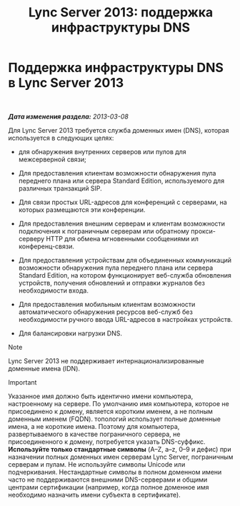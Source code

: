 ﻿---
title: 'Lync Server 2013: поддержка инфраструктуры DNS'
TOCTitle: Поддержка инфраструктуры доменных имен (DNS)
ms:assetid: 37777c16-94ce-436d-b517-bcf53a564513
ms:mtpsurl: https://technet.microsoft.com/ru-ru/library/Gg425850(v=OCS.15)
ms:contentKeyID: 49309442
ms.date: 05/19/2016
mtps_version: v=OCS.15
ms.translationtype: HT
---

# Поддержка инфраструктуры DNS в Lync Server 2013

 

_**Дата изменения раздела:** 2013-03-08_

Для Lync Server 2013 требуется служба доменных имен (DNS), которая используется в следующих целях:

  - для обнаружения внутренних серверов или пулов для межсерверной связи;

  - Для предоставления клиентам возможности обнаружения пула переднего плана или сервера Standard Edition, используемого для различных транзакций SIP.

  - Для связи простых URL-адресов для конференций с серверами, на которых размещаются эти конференции.

  - Для предоставления внешним серверам и клиентам возможности подключения к пограничным серверам или обратному прокси-серверу HTTP для обмена мгновенными сообщениями ил конференц-связи.

  - Для предоставления устройствам для объединенных коммуникаций возможности обнаружения пула переднего плана или сервера Standard Edition, на котором функционирует веб-служба обновления устройств, получения обновлений и отправки журналов без необходимости входа.

  - Для предоставления мобильным клиентам возможности автоматического обнаружения ресурсов веб-служб без необходимости ручного ввода URL-адресов в настройках устройств.

  - Для балансировки нагрузки DNS.

> [!note]  
> Lync Server 2013 не поддерживает интернационализированные доменные имена (IDN).

> [!important]  
> Указанное имя должно быть идентично имени компьютера, настроенному на сервере. По умолчанию имя компьютера, которое не присоединено к домену, является коротким именем, а не полным доменным именем (FQDN). топологий использует полные доменные имена, а не короткие имена. Поэтому для компьютера, развертываемого в качестве пограничного сервера, не присоединенного к домену, потребуется указать DNS-суффикс. <strong>Используйте только стандартные символы</strong> (A–Z, a–z, 0–9 и дефис) при назначении полных доменных имен серверам Lync Server, пограничным серверам и пулам. Не используйте символы Unicode или подчеркивания. Нестандартные символы в полном доменном имени часто не поддерживаются внешними DNS-серверами и общими центрами сертификации (например, когда полное доменное имя необходимо назначить имени субъекта в сертификате).
